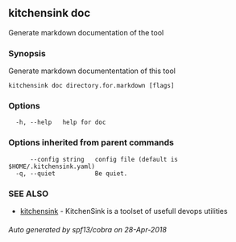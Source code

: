 ## kitchensink doc

Generate markdown documentation of the tool

### Synopsis

Generate markdown documententation of this tool

```
kitchensink doc directory.for.markdown [flags]
```

### Options

```
  -h, --help   help for doc
```

### Options inherited from parent commands

```
      --config string   config file (default is $HOME/.kitchensink.yaml)
  -q, --quiet           Be quiet.
```

### SEE ALSO

* [kitchensink](kitchensink.md)	 - KitchenSink is a toolset of usefull devops utilities

###### Auto generated by spf13/cobra on 28-Apr-2018

